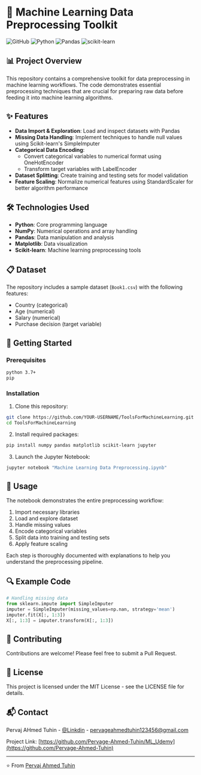 # 🧠 Machine Learning Data Preprocessing Toolkit

![GitHub](https://img.shields.io/badge/GitHub-Tools_For_ML-blue?style=for-the-badge&logo=github)
![Python](https://img.shields.io/badge/Python-3.7+-yellow?style=for-the-badge&logo=python)
![Pandas](https://img.shields.io/badge/Pandas-Latest-lightgrey?style=for-the-badge&logo=pandas)
![scikit-learn](https://img.shields.io/badge/scikit--learn-Latest-orange?style=for-the-badge&logo=scikit-learn)

## 📊 Project Overview

This repository contains a comprehensive toolkit for data preprocessing in machine learning workflows. The code demonstrates essential preprocessing techniques that are crucial for preparing raw data before feeding it into machine learning algorithms.

## ✨ Features

- **Data Import & Exploration**: Load and inspect datasets with Pandas
- **Missing Data Handling**: Implement techniques to handle null values using Scikit-learn's SimpleImputer
- **Categorical Data Encoding**: 
  - Convert categorical variables to numerical format using OneHotEncoder
  - Transform target variables with LabelEncoder
- **Dataset Splitting**: Create training and testing sets for model validation
- **Feature Scaling**: Normalize numerical features using StandardScaler for better algorithm performance

## 🛠️ Technologies Used

- **Python**: Core programming language
- **NumPy**: Numerical operations and array handling
- **Pandas**: Data manipulation and analysis
- **Matplotlib**: Data visualization
- **Scikit-learn**: Machine learning preprocessing tools

## 📋 Dataset

The repository includes a sample dataset (`Book1.csv`) with the following features:
- Country (categorical)
- Age (numerical)
- Salary (numerical) 
- Purchase decision (target variable)

## 🚀 Getting Started

### Prerequisites

```bash
python 3.7+
pip
```

### Installation

1. Clone this repository:
```bash
git clone https://github.com/YOUR-USERNAME/ToolsForMachineLearning.git
cd ToolsForMachineLearning
```

2. Install required packages:
```bash
pip install numpy pandas matplotlib scikit-learn jupyter
```

3. Launch the Jupyter Notebook:
```bash
jupyter notebook "Machine Learning Data Preprocessing.ipynb"
```

## 📝 Usage

The notebook demonstrates the entire preprocessing workflow:

1. Import necessary libraries
2. Load and explore dataset
3. Handle missing values
4. Encode categorical variables
5. Split data into training and testing sets
6. Apply feature scaling

Each step is thoroughly documented with explanations to help you understand the preprocessing pipeline.

## 🔍 Example Code

```python
# Handling missing data
from sklearn.impute import SimpleImputer
imputer = SimpleImputer(missing_values=np.nan, strategy='mean')
imputer.fit(X[:, 1:3])
X[:, 1:3] = imputer.transform(X[:, 1:3])
```

## 🤝 Contributing

Contributions are welcome! Please feel free to submit a Pull Request.

## 📄 License

This project is licensed under the MIT License - see the LICENSE file for details.

## 📬 Contact

Pervaj AHmed Tuhin - [@Linkdin](https://www.linkedin.com/in/pervaj-ahmed-tuhin) - pervageahmedtuhin123456@gmail.com

Project Link: [https://github.com/Pervage-Ahmed-Tuhin/ML_Udemy](https://github.com/Pervage-Ahmed-Tuhin)

---

⭐️ From [Pervaj Ahmed Tuhin](https://github.com/Pervage-Ahmed-Tuhin)
